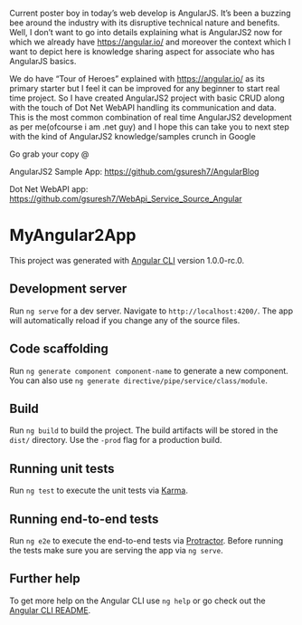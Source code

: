 Current poster boy in today’s web develop is AngularJS. It’s been a buzzing bee around the industry with its disruptive technical nature and benefits. Well, I don’t want to go into details explaining what is AngularJS2 now for which we already have https://angular.io/  and moreover the context which I want to depict here is knowledge sharing aspect for associate who has AngularJS basics.

We do have “Tour of Heroes” explained with https://angular.io/ as its primary starter but I feel it can be improved for any beginner to start real time project. So I have created AngularJS2 project with basic CRUD along with the touch of Dot Net WebAPI handling its communication and data. This is the most common combination of real time AngularJS2 development as per me(ofcourse i am .net guy) and I hope this can take you to next step with the kind of AngularJS2 knowledge/samples crunch in Google

Go grab your copy @

AngularJS2 Sample App: https://github.com/gsuresh7/AngularBlog

Dot Net WebAPI app: https://github.com/gsuresh7/WebApi_Service_Source_Angular


# MyAngular2App

This project was generated with [Angular CLI](https://github.com/angular/angular-cli) version 1.0.0-rc.0.

## Development server
Run `ng serve` for a dev server. Navigate to `http://localhost:4200/`. The app will automatically reload if you change any of the source files.

## Code scaffolding

Run `ng generate component component-name` to generate a new component. You can also use `ng generate directive/pipe/service/class/module`.

## Build

Run `ng build` to build the project. The build artifacts will be stored in the `dist/` directory. Use the `-prod` flag for a production build.

## Running unit tests

Run `ng test` to execute the unit tests via [Karma](https://karma-runner.github.io).

## Running end-to-end tests

Run `ng e2e` to execute the end-to-end tests via [Protractor](http://www.protractortest.org/).
Before running the tests make sure you are serving the app via `ng serve`.

## Further help

To get more help on the Angular CLI use `ng help` or go check out the [Angular CLI README](https://github.com/angular/angular-cli/blob/master/README.md).

